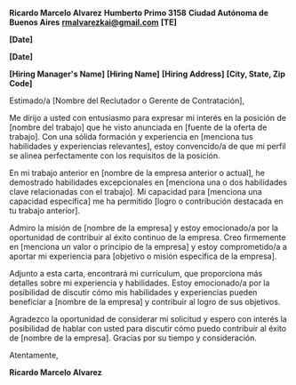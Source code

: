 
**Ricardo Marcelo Alvarez**
**Humberto Primo 3158**
**Ciudad Autónoma de Buenos Aires**
**rmalvarezkai@gmail.com**
**[TE]**

**[Date]**

**[Date]**

**[Hiring Manager's Name]**
**[Hiring Name]**
**[Hiring Address]**
**[City, State, Zip Code]**

Estimado/a [Nombre del Reclutador o Gerente de Contratación],

Me dirijo a usted con entusiasmo para expresar mi interés en la posición de [nombre del trabajo] que he visto anunciada en [fuente de la oferta de trabajo]. Con una sólida formación y experiencia en [menciona tus habilidades y experiencias relevantes], estoy convencido/a de que mi perfil se alinea perfectamente con los requisitos de la posición.

En mi trabajo anterior en [nombre de la empresa anterior o actual], he demostrado habilidades excepcionales en [menciona una o dos habilidades clave relacionadas con el trabajo]. Mi capacidad para [menciona una capacidad específica] me ha permitido [logro o contribución destacada en tu trabajo anterior].

Admiro la misión de [nombre de la empresa] y estoy emocionado/a por la oportunidad de contribuir al éxito continuo de la empresa. Creo firmemente en [menciona un valor o principio de la empresa] y estoy comprometido/a a aportar mi experiencia para [objetivo o misión específica de la empresa].

Adjunto a esta carta, encontrará mi currículum, que proporciona más detalles sobre mi experiencia y habilidades. Estoy emocionado/a por la posibilidad de discutir cómo mis habilidades y experiencias pueden beneficiar a [nombre de la empresa] y contribuir al logro de sus objetivos.

Agradezco la oportunidad de considerar mi solicitud y espero con interés la posibilidad de hablar con usted para discutir cómo puedo contribuir al éxito de [nombre de la empresa]. Gracias por su tiempo y consideración.

Atentamente,

**Ricardo Marcelo Alvarez**

